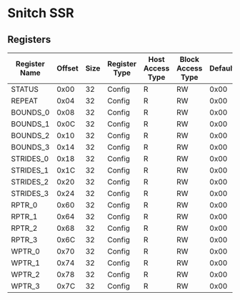 # Snitch SSR

## Registers

| Register Name | Offset | Size | Register Type | Host Access Type | Block Access Type | Default | Description                                           |
| ------------- | ------ | ---- | ------------- | ---------------- | ----------------- | ------- | ----------------------------------------------------- |
| STATUS        | 0x00   | 32   | Config        | R                | RW                | 0x00    |                      |
| REPEAT        | 0x04   | 32   | Config        | R                | RW                | 0x00    |                      |
| BOUNDS_0      | 0x08   | 32   | Config        | R                | RW                | 0x00    |                      |
| BOUNDS_1      | 0x0C   | 32   | Config        | R                | RW                | 0x00    |                      |
| BOUNDS_2      | 0x10   | 32   | Config        | R                | RW                | 0x00    |                      |
| BOUNDS_3      | 0x14   | 32   | Config        | R                | RW                | 0x00    |                      |
| STRIDES_0     | 0x18   | 32   | Config        | R                | RW                | 0x00    |                      |
| STRIDES_1     | 0x1C   | 32   | Config        | R                | RW                | 0x00    |                      |
| STRIDES_2     | 0x20   | 32   | Config        | R                | RW                | 0x00    |                      |
| STRIDES_3     | 0x24   | 32   | Config        | R                | RW                | 0x00    |                      |
| RPTR_0        | 0x60   | 32   | Config        | R                | RW                | 0x00    |                      |
| RPTR_1        | 0x64   | 32   | Config        | R                | RW                | 0x00    |                      |
| RPTR_2        | 0x68   | 32   | Config        | R                | RW                | 0x00    |                      |
| RPTR_3        | 0x6C   | 32   | Config        | R                | RW                | 0x00    |                      |
| WPTR_0        | 0x70   | 32   | Config        | R                | RW                | 0x00    |                      |
| WPTR_1        | 0x74   | 32   | Config        | R                | RW                | 0x00    |                      |
| WPTR_2        | 0x78   | 32   | Config        | R                | RW                | 0x00    |                      |
| WPTR_3        | 0x7C   | 32   | Config        | R                | RW                | 0x00    |                      |
